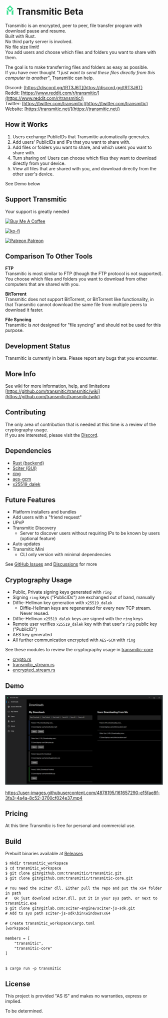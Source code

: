 # <img src="./src/window_icon.svg" alt="Transmitic Logo" height="30"> Transmitic Beta

Transmitic is an encrypted, peer to peer, file transfer program with download pause and resume.  
Built with Rust.  
No third party server is involved.  
No file size limit!  
You add users and choose which files and folders you want to share with them.

The goal is to make transferring files and folders as easy as possible.  
If you have ever thought _"I just want to send these files directly from this computer to another"_, Transmitic can help.   

Discord: [https://discord.gg/tRT3J6T](https://discord.gg/tRT3J6T)  
Reddit: [https://www.reddit.com/r/transmitic/](https://www.reddit.com/r/transmitic/)  
Twitter: [https://twitter.com/transmitic](https://twitter.com/transmitic)  
Website: [https://transmitic.net/](https://transmitic.net/)  

## How it Works

1. Users exchange PublicIDs that Transmitic automatically generates.
1. Add users' PublicIDs and IPs that you want to share with.
1. Add files or folders you want to share, and which users you want to share with.
1. Turn sharing on! Users can choose which files they want to download directly from your device.
1. View all files that are shared with you, and download directly from the other user's device.

See Demo below

## Support Transmitic

Your support is greatly needed  

<a href="https://www.buymeacoffee.com/andrewshay" target="_blank"><img src="https://cdn.buymeacoffee.com/buttons/v2/default-blue.png" alt="Buy Me A Coffee" height="40" width="150" style="height: 40px !important;width: 150px !important;" ></a>

[![ko-fi](https://www.ko-fi.com/img/githubbutton_sm.svg)](https://ko-fi.com/J3J626I8G)

<a href="https://www.patreon.com/andrewshay" target="_blank"><img src="https://user-images.githubusercontent.com/4878195/161663353-d78961a3-71e6-4353-9a2e-3028e64c72e1.png" alt="Patreon" height="40" width="40" style="height: 40px !important;width: 40px !important;" > Patreon</a>

## Comparison To Other Tools

**FTP**  
Transmitic is most similar to FTP (though the FTP protocol is not supported). You choose which files and folders you want to download from other computers that are shared with you.

**BitTorrent**  
Transmitic does not support BitTorrent, or BitTorrent like functionality, in that Transmitic cannot download the same file from multiple peers to download it faster.  

**File Syncing**  
Transmitic is _not_ designed for "file syncing" and should not be used for this purpose.

## Development Status

Transmitic is currently in beta. Please report any bugs that you encounter.

## More Info

See wiki for more information, help, and limitations [https://github.com/transmitic/transmitic/wiki](https://github.com/transmitic/transmitic/wiki)

## Contributing

The only area of contribution that is needed at this time is a review of the cryptography usage.  
If you are interested, please visit the [Discord](https://discord.gg/tRT3J6T).

## Dependencies

- [Rust (backend)](https://www.rust-lang.org/)
- [Sciter (GUI)](http://sciter.com/)
- [ring](https://briansmith.org/rustdoc/ring/)
- [aes-gcm](https://docs.rs/aes-gcm/)
- [x25519_dalek](https://docs.rs/x25519-dalek/)

## Future Features

- Platform installers and bundles
- Add users with a "friend request"
- UPnP
- Transmitic Discovery
  - Server to discover users without requiring IPs to be known by users (optional feature)
- Auto updates
- Transmitic Mini
  - CLI only version with minimal dependencies

See [GitHub Issues](https://github.com/transmitic/transmitic/issues) and [Discussions](https://github.com/transmitic/transmitic/discussions) for more

## Cryptography Usage

- Public, Private signing keys generated with `ring`
- Signing `ring` keys ("PublicIDs") are exchanged out of band, manually
- Diffie-Hellman key generation with `x25519_dalek`
  - Diffie-Hellman keys are regenerated for every new TCP stream. Never reused.
- Diffie-Hellman `x25519_dalek` keys are signed with the `ring` keys
- Remote user verifies `x25519_dalek` key with that user's `ring` public key ("PublicID")
- AES key generated
- All further communication encrypted with `AES-GCM` with `ring`

See these modules to review the cryptography usage in [transmitic-core](https://github.com/transmitic/transmitic-core)

- [crypto.rs](https://github.com/transmitic/transmitic-core/blob/main/src/crypto.rs)
- [transmitic_stream.rs](https://github.com/transmitic/transmitic-core/blob/main/src/transmitic_stream.rs)
- [encrypted_stream.rs](https://github.com/transmitic/transmitic-core/blob/main/src/encrypted_stream.rs)

## Demo

![Transmitic](./screenshot.png)

https://user-images.githubusercontent.com/4878195/161657290-e15fae8f-3fa3-4a4a-8c52-3700cf024e37.mp4

## Pricing

At this time Transmitic is free for personal and commercial use.  

## Build

Prebuilt binaries available at [Releases](https://github.com/transmitic/transmitic/releases)

```
$ mkdir transmitic_workspace
$ cd transmitic_workspace
$ git clone git@github.com:transmitic/transmitic.git
$ git clone git@github.com:transmitic/transmitic-core.git

# You need the sciter dll. Either pull the repo and put the x64 folder in path
#   OR just download sciter.dll, put it in your sys path, or next to transmitic.exe
$ git clone git@gitlab.com:sciter-engine/sciter-js-sdk.git
# Add to sys path sciter-js-sdk\bin\windows\x64

# Create transmitic_workspace\Cargo.toml
[workspace]

members = [
    "transmitic",
    "transmitic-core"
]


$ cargo run -p transmitic
```


## License

This project is provided "AS IS" and makes no warranties, express or implied.  

To be determined.
